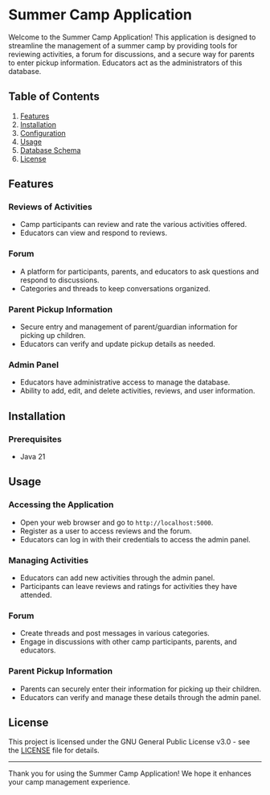 # Summer Camp Application

Welcome to the Summer Camp Application! This application is designed to streamline the management of a summer camp by providing tools for reviewing activities, a forum for discussions, and a secure way for parents to enter pickup information. Educators act as the administrators of this database.

## Table of Contents

1. [Features](#features)
2. [Installation](#installation)
3. [Configuration](#configuration)
4. [Usage](#usage)
5. [Database Schema](#database-schema)
6. [License](#license)

## Features

### Reviews of Activities
- Camp participants can review and rate the various activities offered.
- Educators can view and respond to reviews.

### Forum
- A platform for participants, parents, and educators to ask questions and respond to discussions.
- Categories and threads to keep conversations organized.

### Parent Pickup Information
- Secure entry and management of parent/guardian information for picking up children.
- Educators can verify and update pickup details as needed.

### Admin Panel
- Educators have administrative access to manage the database.
- Ability to add, edit, and delete activities, reviews, and user information.

## Installation

### Prerequisites
- Java 21

## Usage

### Accessing the Application
- Open your web browser and go to `http://localhost:5000`.
- Register as a user to access reviews and the forum.
- Educators can log in with their credentials to access the admin panel.

### Managing Activities
- Educators can add new activities through the admin panel.
- Participants can leave reviews and ratings for activities they have attended.

### Forum
- Create threads and post messages in various categories.
- Engage in discussions with other camp participants, parents, and educators.

### Parent Pickup Information
- Parents can securely enter their information for picking up their children.
- Educators can verify and manage these details through the admin panel.

## License

This project is licensed under the GNU General Public License v3.0 - see the [LICENSE](LICENSE) file for details.

---

Thank you for using the Summer Camp Application! We hope it enhances your camp management experience.
